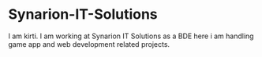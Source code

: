 # Synarion-IT-Solutions
 I  am kirti. I am working at Synarion IT Solutions as a BDE here i am handling game app and web development related projects.
